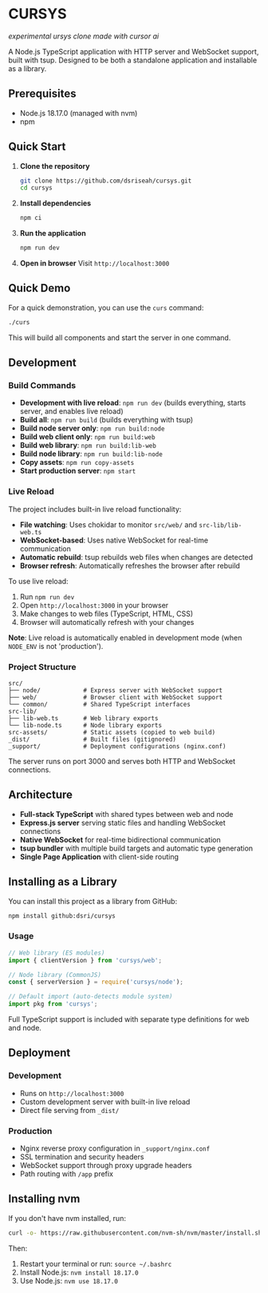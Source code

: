 # CURSYS
_experimental ursys clone made with cursor ai_

A Node.js TypeScript application with HTTP server and WebSocket support, built with tsup. Designed to be both a standalone application and installable as a library.

## Prerequisites

- Node.js 18.17.0 (managed with nvm)
- npm

## Quick Start

1. **Clone the repository**
   ```bash
   git clone https://github.com/dsriseah/cursys.git
   cd cursys
   ```

2. **Install dependencies**
   ```bash
   npm ci
   ```

3. **Run the application**
   ```bash
   npm run dev
   ```

4. **Open in browser**
   Visit `http://localhost:3000`

## Quick Demo

For a quick demonstration, you can use the `curs` command:

```bash
./curs
```

This will build all components and start the server in one command.

## Development

### Build Commands
- **Development with live reload**: `npm run dev` (builds everything, starts server, and enables live reload)
- **Build all**: `npm run build` (builds everything with tsup)
- **Build node server only**: `npm run build:node`
- **Build web client only**: `npm run build:web`
- **Build web library**: `npm run build:lib-web`
- **Build node library**: `npm run build:lib-node`
- **Copy assets**: `npm run copy-assets`
- **Start production server**: `npm start`

### Live Reload
The project includes built-in live reload functionality:
- **File watching**: Uses chokidar to monitor `src/web/` and `src-lib/lib-web.ts`
- **WebSocket-based**: Uses native WebSocket for real-time communication
- **Automatic rebuild**: tsup rebuilds web files when changes are detected
- **Browser refresh**: Automatically refreshes the browser after rebuild

To use live reload:
1. Run `npm run dev`
2. Open `http://localhost:3000` in your browser
3. Make changes to web files (TypeScript, HTML, CSS)
4. Browser will automatically refresh with your changes

**Note**: Live reload is automatically enabled in development mode (when `NODE_ENV` is not 'production').

### Project Structure

```
src/
├── node/            # Express server with WebSocket support
├── web/             # Browser client with WebSocket support
└── common/          # Shared TypeScript interfaces
src-lib/
├── lib-web.ts       # Web library exports
└── lib-node.ts      # Node library exports
src-assets/          # Static assets (copied to web build)
_dist/               # Built files (gitignored)
_support/            # Deployment configurations (nginx.conf)
```

The server runs on port 3000 and serves both HTTP and WebSocket connections.

## Architecture

- **Full-stack TypeScript** with shared types between web and node
- **Express.js server** serving static files and handling WebSocket connections
- **Native WebSocket** for real-time bidirectional communication
- **tsup bundler** with multiple build targets and automatic type generation
- **Single Page Application** with client-side routing

## Installing as a Library

You can install this project as a library from GitHub:

```bash
npm install github:dsri/cursys
```

### Usage

```javascript
// Web library (ES modules)
import { clientVersion } from 'cursys/web';

// Node library (CommonJS)
const { serverVersion } = require('cursys/node');

// Default import (auto-detects module system)
import pkg from 'cursys';
```

Full TypeScript support is included with separate type definitions for web and node.

## Deployment

### Development
- Runs on `http://localhost:3000`
- Custom development server with built-in live reload
- Direct file serving from `_dist/`

### Production
- Nginx reverse proxy configuration in `_support/nginx.conf`
- SSL termination and security headers
- WebSocket support through proxy upgrade headers
- Path routing with `/app` prefix

## Installing nvm

If you don't have nvm installed, run:

```bash
curl -o- https://raw.githubusercontent.com/nvm-sh/nvm/master/install.sh | bash
```

Then:
1. Restart your terminal or run: `source ~/.bashrc`
2. Install Node.js: `nvm install 18.17.0`
3. Use Node.js: `nvm use 18.17.0` 